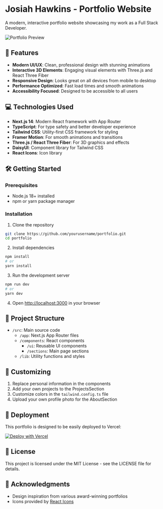 # Josiah Hawkins - Portfolio Website

A modern, interactive portfolio website showcasing my work as a Full Stack Developer.

![Portfolio Preview](public/preview.png)

## 🚀 Features

- **Modern UI/UX**: Clean, professional design with stunning animations
- **Interactive 3D Elements**: Engaging visual elements with Three.js and React Three Fiber
- **Responsive Design**: Looks great on all devices from mobile to desktop
- **Performance Optimized**: Fast load times and smooth animations
- **Accessibility Focused**: Designed to be accessible to all users

## 💻 Technologies Used

- **Next.js 14**: Modern React framework with App Router
- **TypeScript**: For type safety and better developer experience
- **Tailwind CSS**: Utility-first CSS framework for styling
- **Framer Motion**: For smooth animations and transitions
- **Three.js / React Three Fiber**: For 3D graphics and effects
- **DaisyUI**: Component library for Tailwind CSS
- **React Icons**: Icon library

## 🛠️ Getting Started

### Prerequisites

- Node.js 18+ installed
- npm or yarn package manager

### Installation

1. Clone the repository

```bash
git clone https://github.com/yourusername/portfolio.git
cd portfolio
```

2. Install dependencies

```bash
npm install
# or
yarn install
```

3. Run the development server

```bash
npm run dev
# or
yarn dev
```

4. Open [http://localhost:3000](http://localhost:3000) in your browser

## 📱 Project Structure

- `/src`: Main source code
  - `/app`: Next.js App Router files
  - `/components`: React components
    - `/ui`: Reusable UI components
    - `/sections`: Main page sections
  - `/lib`: Utility functions and styles

## 📝 Customizing

1. Replace personal information in the components
2. Add your own projects to the ProjectsSection
3. Customize colors in the `tailwind.config.ts` file
4. Upload your own profile photo for the AboutSection

## 🚢 Deployment

This portfolio is designed to be easily deployed to Vercel:

[![Deploy with Vercel](https://vercel.com/button)](https://vercel.com/new/clone?repository-url=https://github.com/yourusername/portfolio)

## 📄 License

This project is licensed under the MIT License - see the LICENSE file for details.

## 🙏 Acknowledgments

- Design inspiration from various award-winning portfolios
- Icons provided by [React Icons](https://react-icons.github.io/react-icons/)
